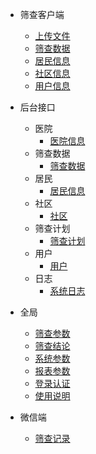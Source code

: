 - 筛查客户端
    - [上传文件](/筛查客户端/上传文件.md)
    - [筛查数据](/筛查客户端/筛查数据.md)
    - [居民信息](/筛查客户端/居民信息.md)
    - [社区信息](/筛查客户端/社区信息.md)
    - [用户信息](/筛查客户端/用户信息.md)

- 后台接口
    - 医院
        - [医院信息](/业务后台/医院信息/医院.md)
    - 筛查数据
        - [筛查数据](/业务后台/筛查数据/筛查数据.md)
    - 居民
        - [居民信息](/业务后台/居民信息/居民.md)
    - 社区
        - [社区](/业务后台/社区/社区.md)
    - 筛查计划
        - [筛查计划](/业务后台/筛查计划/筛查计划.md)
    - 用户
        - [用户](/业务后台/用户/用户.md)
    - 日志
        - [系统日志](/业务后台/日志/系统日志.md)

- 全局
    - [筛查参数](/全局/筛查参数.md)
    - [筛查结论](/全局/筛查结论.md)
    - [系统参数](/全局/系统参数.md)
    - [报表参数](/全局/报表参数.md)
    - [登录认证](/全局/登录认证.md)
    - [使用说明](/全局/使用说明.md)

- 微信端
    - [筛查记录](/微信端/筛查记录.md)